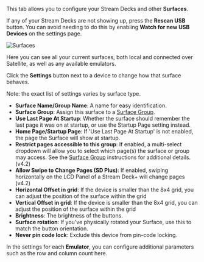 This tab allows you to configure your Stream Decks and other **Surfaces**.

If any of your Stream Decks are not showing up, press the **Rescan USB** button. You can avoid needing to do this by enabling **Watch for new USB Devices** on the settings page.

![Surfaces](images/surfaces.png?raw=true 'Surfaces')

Here you can see all your current surfaces, both local and connected over Satellite, as well as any available emulators.

Click the **Settings** button next to a device to change how that surface behaves.

Note: the exact list of settings varies by surface type.

- **Surface Name/Group Name**: A name for easy identification.
- **Surface Group**: Assign this surface to a [Surface Group](#3_config/surfaces/groups.md).
- **Use Last Page At Startup**: Whether the surface should remember the last page it was on at startup, or use the Startup Page setting instead.
- **Home Page/Startup Page**: If 'Use Last Page At Startup' is not enabled, the page the Surface will show at startup.
- **Restrict pages accessible to this group**: If enabled, a multi-select dropdown will allow you to select which page(s) the surface or group may access. See the [Surface Group](#3_config/surfaces/groups.md) instructions for additional details. (v4.2)
- **Allow Swipe to Change Pages (SD Plus)**: If enabled, swiping horizontally on the LCD Panel of a Stream Deck+ will change pages (v4.2)
- **Horizontal Offset in grid**: If the device is smaller than the 8x4 grid, you can adjust the position of the surface within the grid
- **Vertical Offset in grid**: If the device is smaller than the 8x4 grid, you can adjust the position of the surface within the grid
- **Brightness**: The brightness of the buttons.
- **Surface rotation**: If you've physically rotated your Surface, use this to match the button orientation.
- **Never pin code lock**: Exclude this device from pin-code locking.

In the settings for each **Emulator**, you can configure additional parameters such as the row and column count here.
